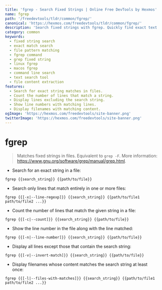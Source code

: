 ```yaml
---
title: 'fgrep - Search Fixed Strings | Online Free DevTools by Hexmos'
name: fgrep
path: '/freedevtools/tldr/common/fgrep/'
canonical: 'https://hexmos.com/freedevtools/tldr/common/fgrep/'
description: 'Search fixed strings with fgrep. Quickly find exact text patterns in files using this command-line utility. Free online tool, no registration required.'
category: common
keywords:
  - fixed string search
  - exact match search
  - file pattern matching
  - fgrep command
  - grep fixed string
  - linux fgrep
  - macos fgrep
  - command line search
  - text search tool
  - file content extraction
features:
  - Search for exact string matches in files.
  - Count the number of lines that match a string.
  - Display lines excluding the search string.
  - Show line numbers with matching lines.
  - Display filenames with matching content.
ogImage: 'https://hexmos.com/freedevtools/site-banner.png'
twitterImage: 'https://hexmos.com/freedevtools/site-banner.png'
---
```


# fgrep

> Matches fixed strings in files.
> Equivalent to `grep -F`.
> More information: <https://www.gnu.org/software/grep/manual/grep.html>.

- Search for an exact string in a file:

`fgrep {{search_string}} {{path/to/file}}`

- Search only lines that match entirely in one or more files:

`fgrep {{[-x|--line-regexp]}} {{search_string}} {{path/to/file1 path/to/file2 ...}}`

- Count the number of lines that match the given string in a file:

`fgrep {{[-c|--count]}} {{search_string}} {{path/to/file}}`

- Show the line number in the file along with the line matched:

`fgrep {{[-n|--line-number]}} {{search_string}} {{path/to/file}}`

- Display all lines except those that contain the search string:

`fgrep {{[-v|--invert-match]}} {{search_string}} {{path/to/file}}`

- Display filenames whose content matches the search string at least once:

`fgrep {{[-l|--files-with-matches]}} {{search_string}} {{path/to/file1 path/to/file2 ...}}`
